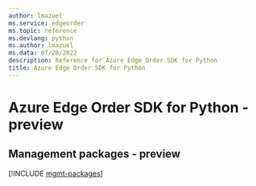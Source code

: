 ```yaml
---
author: lmazuel
ms.service: edgeorder
ms.topic: reference
ms.devlang: python
ms.author: lmazuel
ms.data: 07/28/2022
description: Reference for Azure Edge Order SDK for Python
title: Azure Edge Order SDK for Python
---
```

# Azure Edge Order SDK for Python - preview

## Management packages - preview
[!INCLUDE [mgmt-packages](edge-order-mgmt-index.md)]
